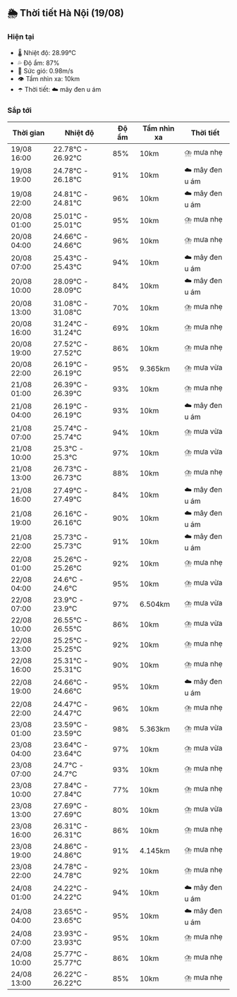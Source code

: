 ## 🌦️ Thời tiết Hà Nội (19/08)

### Hiện tại

- 🌡️ Nhiệt độ: 28.99℃
- 💦 Độ ẩm: 87%
- 💨 Sức gió: 0.98m/s
- 👁️ Tầm nhìn xa: 10km
- ☂️ Thời tiết: ☁️ mây đen u ám

### Sắp tới

| Thời gian | Nhiệt độ | Độ ẩm | Tầm nhìn xa | Thời tiết |
| --- | --- | --- | --- | --- |
| 19/08 16:00 | 22.78℃ - 26.92℃ | 85% | 10km | ⛈️ mưa nhẹ |
| 19/08 19:00 | 24.78℃ - 26.18℃ | 91% | 10km | ☁️ mây đen u ám |
| 19/08 22:00 | 24.81℃ - 24.81℃ | 96% | 10km | ☁️ mây đen u ám |
| 20/08 01:00 | 25.01℃ - 25.01℃ | 95% | 10km | ⛈️ mưa nhẹ |
| 20/08 04:00 | 24.66℃ - 24.66℃ | 96% | 10km | ⛈️ mưa nhẹ |
| 20/08 07:00 | 25.43℃ - 25.43℃ | 94% | 10km | ☁️ mây đen u ám |
| 20/08 10:00 | 28.09℃ - 28.09℃ | 84% | 10km | ☁️ mây đen u ám |
| 20/08 13:00 | 31.08℃ - 31.08℃ | 70% | 10km | ⛈️ mưa nhẹ |
| 20/08 16:00 | 31.24℃ - 31.24℃ | 69% | 10km | ⛈️ mưa nhẹ |
| 20/08 19:00 | 27.52℃ - 27.52℃ | 86% | 10km | ⛈️ mưa nhẹ |
| 20/08 22:00 | 26.19℃ - 26.19℃ | 95% | 9.365km | ⛈️ mưa vừa |
| 21/08 01:00 | 26.39℃ - 26.39℃ | 93% | 10km | ⛈️ mưa nhẹ |
| 21/08 04:00 | 26.19℃ - 26.19℃ | 93% | 10km | ☁️ mây đen u ám |
| 21/08 07:00 | 25.74℃ - 25.74℃ | 94% | 10km | ⛈️ mưa vừa |
| 21/08 10:00 | 25.3℃ - 25.3℃ | 97% | 10km | ⛈️ mưa vừa |
| 21/08 13:00 | 26.73℃ - 26.73℃ | 88% | 10km | ⛈️ mưa nhẹ |
| 21/08 16:00 | 27.49℃ - 27.49℃ | 84% | 10km | ☁️ mây đen u ám |
| 21/08 19:00 | 26.16℃ - 26.16℃ | 90% | 10km | ☁️ mây đen u ám |
| 21/08 22:00 | 25.73℃ - 25.73℃ | 91% | 10km | ☁️ mây đen u ám |
| 22/08 01:00 | 25.26℃ - 25.26℃ | 92% | 10km | ⛈️ mưa nhẹ |
| 22/08 04:00 | 24.6℃ - 24.6℃ | 95% | 10km | ⛈️ mưa vừa |
| 22/08 07:00 | 23.9℃ - 23.9℃ | 97% | 6.504km | ⛈️ mưa vừa |
| 22/08 10:00 | 26.55℃ - 26.55℃ | 86% | 10km | ⛈️ mưa vừa |
| 22/08 13:00 | 25.25℃ - 25.25℃ | 92% | 10km | ⛈️ mưa nhẹ |
| 22/08 16:00 | 25.31℃ - 25.31℃ | 90% | 10km | ⛈️ mưa nhẹ |
| 22/08 19:00 | 24.66℃ - 24.66℃ | 95% | 10km | ☁️ mây đen u ám |
| 22/08 22:00 | 24.47℃ - 24.47℃ | 96% | 10km | ⛈️ mưa nhẹ |
| 23/08 01:00 | 23.59℃ - 23.59℃ | 98% | 5.363km | ⛈️ mưa vừa |
| 23/08 04:00 | 23.64℃ - 23.64℃ | 97% | 10km | ⛈️ mưa vừa |
| 23/08 07:00 | 24.7℃ - 24.7℃ | 93% | 10km | ⛈️ mưa nhẹ |
| 23/08 10:00 | 27.84℃ - 27.84℃ | 77% | 10km | ⛈️ mưa nhẹ |
| 23/08 13:00 | 27.69℃ - 27.69℃ | 80% | 10km | ⛈️ mưa vừa |
| 23/08 16:00 | 26.31℃ - 26.31℃ | 86% | 10km | ⛈️ mưa nhẹ |
| 23/08 19:00 | 24.86℃ - 24.86℃ | 91% | 4.145km | ⛈️ mưa nhẹ |
| 23/08 22:00 | 24.78℃ - 24.78℃ | 92% | 10km | ⛈️ mưa nhẹ |
| 24/08 01:00 | 24.22℃ - 24.22℃ | 94% | 10km | ☁️ mây đen u ám |
| 24/08 04:00 | 23.65℃ - 23.65℃ | 95% | 10km | ☁️ mây đen u ám |
| 24/08 07:00 | 23.93℃ - 23.93℃ | 95% | 10km | ⛈️ mưa nhẹ |
| 24/08 10:00 | 25.77℃ - 25.77℃ | 86% | 10km | ⛈️ mưa nhẹ |
| 24/08 13:00 | 26.22℃ - 26.22℃ | 85% | 10km | ⛈️ mưa nhẹ |
